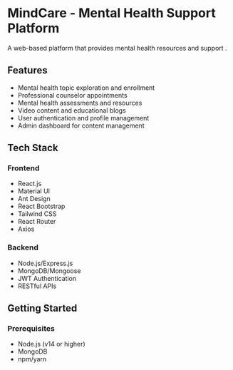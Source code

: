 # MindCare - Mental Health Support Platform

A web-based platform that provides mental health resources and support .

## Features

- Mental health topic exploration and enrollment
- Professional counselor appointments 
- Mental health assessments and resources
- Video content and educational blogs
- User authentication and profile management
- Admin dashboard for content management

## Tech Stack

### Frontend
- React.js
- Material UI
- Ant Design
- React Bootstrap
- Tailwind CSS
- React Router
- Axios

### Backend  
- Node.js/Express.js
- MongoDB/Mongoose
- JWT Authentication
- RESTful APIs

## Getting Started

### Prerequisites
- Node.js (v14 or higher)
- MongoDB
- npm/yarn

